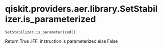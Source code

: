 # qiskit.providers.aer.library.SetStabilizer.is\_parameterized

`SetStabilizer.is_parameterized()`

Return True .IFF. instruction is parameterized else False
